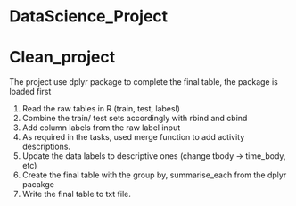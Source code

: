 # DataScience_Project
# Clean_project  
The project use dplyr package to complete the final table, the package is loaded first

1. Read the raw tables in R (train, test, labesl)
2. Combine the train/ test sets accordingly with rbind and cbind
3. Add column labels from the raw label input
4. As required in the tasks, used merge function to add activity descriptions.
5. Update the data labels to descriptive ones (change tbody -> time_body, etc)
6. Create the final table with the group by, summarise_each from the dplyr pacakge
7. Write the final table to txt file.
